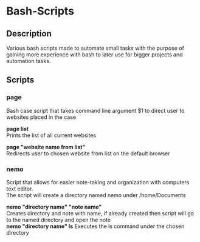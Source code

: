 # Bash-Scripts
## Description
Various bash scripts made to automate small tasks with the purpose of gaining more experience with bash to later use for bigger projects and automation tasks.

## Scripts
### page  
Bash case script that takes command line argument $1 to direct user to websites placed in the case  

**page list**  
Prints the list of all current websites  

**page "website name from list"**  
Redirects user to chosen website from list on the default browser  

### nemo  
Script that allows for easier note-taking and organization with computers text editor.  
The script will create a directory named nemo under /home/Documents  

**nemo "directory name" "note name"**  
Creates directory and note with name, if already created then script will go to the named directory and open the note  
**nemo "directory name" ls**
Executes the ls command under the chosen directory  


